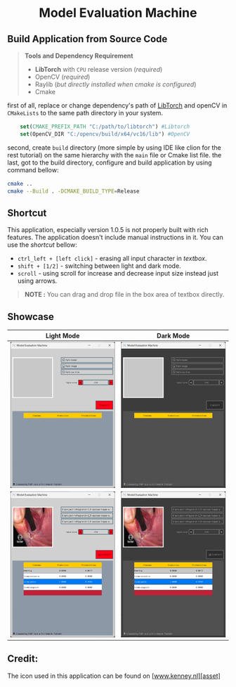 <div align="center"> 
    <h1>Model Evaluation Machine</h1>
</div>

## Build Application from Source Code

> **Tools and Dependency Requirement**
> 
> - **LibTorch** with `CPU` release version (_required_)
> - OpenCV (_required_)
> - Raylib (*but directly installed when cmake is configured*)
> - Cmake

first of all, replace or change dependency's path of [LibTorch][pytorch] and openCV in `CMakeLists` to the same path directory in your system.
```cmake
    set(CMAKE_PREFIX_PATH "C:/path/to/libtorch") #Libtorch
    set(OpenCV_DIR "C:/opencv/build/x64/vc16/lib") #OpenCV
```
second, create `build` directory (more simple by using IDE like clion for the rest tutorial) on the same hierarchy with the `main` file or Cmake list file.
the last, got to the build directory, configure and build application by using command bellow:

```bash
cmake ..
cmake --Build . -DCMAKE_BUILD_TYPE=Release
```

[pytorch]: https://pytorch.org/get-started/locally/



## Shortcut 

This application, especially version 1.0.5 is not properly built with rich features. 
The application doesn't include manual instructions in it. You can use the *shortcut* bellow:
- `ctrl_left + [left click]` - erasing all input character in *textbox*.
- `shift + [1/2]` - switching between light and dark mode.
- `scroll` - using scroll for increase and decrease input size instead just using arrows.

> **NOTE :**
> You can drag and drop file in the box area of textbox directly.




## Showcase 
|               Light Mode                |                Dark Mode                |
|:---------------------------------------:|:---------------------------------------:|
|     ![image1](image/ligh-mode.png)      |     ![image2](image/dark-mode.png)      |
|  ![image3](image/classification-2.png)  |  ![image4](image/classification-1.png)  |


## Credit:

The icon used in this application can be found on [www.kenney.nl][asset]

[asset]: https://www.kenney.nl/assets